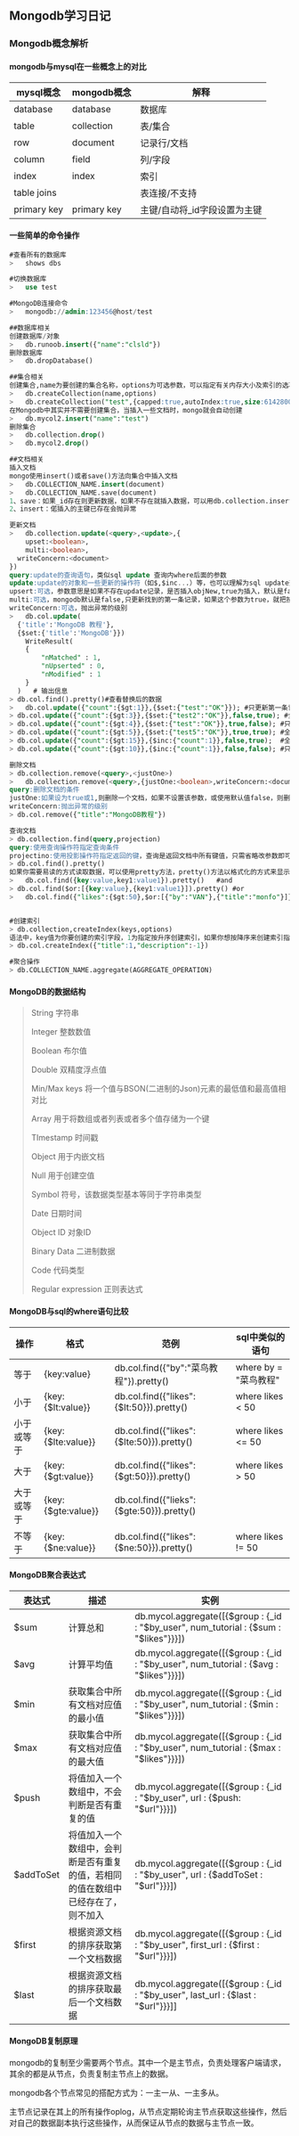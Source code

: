 ## Mongodb学习日记

### Mongodb概念解析



#### mongodb与mysql在一些概念上的对比

| mysql概念   | mongodb概念 | 解释                         |
| ----------- | ----------- | ---------------------------- |
| database    | database    | 数据库                       |
| table       | collection  | 表/集合                      |
| row         | document    | 记录行/文档                  |
| column      | field       | 列/字段                      |
| index       | index       | 索引                         |
| table joins |             | 表连接/不支持                |
| primary key | primary key | 主键/自动将_id字段设置为主键 |



#### 一些简单的命令操作

```sql
#查看所有的数据库
>	shows dbs

#切换数据库
>	use test

#MongoDB连接命令
>	mongodb://admin:123456@host/test

##数据库相关
创建数据库/对象
>	db.runoob.insert({"name":"clsld"})
删除数据库
>	db.dropDatabase()

##集合相关
创建集合,name为要创建的集合名称，options为可选参数，可以指定有关内存大小及索引的选项
>	db.createCollection(name,options)
>	db.createCollection("test",{capped:true,autoIndex:true,size:6142800,max:10000})
在Mongodb中其实并不需要创建集合，当插入一些文档时，mongo就会自动创建
>	db.mycol2.insert("name":"test")
删除集合
>	db.collection.drop()
>	db.mycol2.drop()

##文档相关
插入文档
mongo使用insert()或者save()方法向集合中插入文档
>	db.COLLECTION_NAME.insert(document)
>	db.COLLECTION_NAME.save(document)
1、save：如果_id存在则更新数据，如果不存在就插入数据，可以用db.collection.insertOne()或db.collection.replaceOne()代替
2、insert：偌插入的主键已存在会抛异常

更新文档
>	db.collection.update(<query>,<update>,{
	upset:<boolean>,
	multi:<boolean>,
  writeConcern:<document>
})
query:update的查询语句，类似sql update 查询内where后面的参数
update:update的对象和一些更新的操作符（如$,$inc...）等，也可以理解为sql update查询内set的参数
upsert:可选，参数意思是如果不存在update记录，是否插入objNew,true为插入，默认是false,不插入
multi:可选，mongodb默认是false,只更新找到的第一条记录，如果这个参数为true，就把按条件查出来多条记录全部更新
writeConcern:可选，抛出异常的级别
>	db.col.update(
  {'title':'MongoDB 教程'},
  {$set:{'title':'MongoDB'}})
	WriteResult(
    { 
    	"nMatched" : 1,
    	"nUpserted" : 0, 
    	"nModified" : 1 
    }
  )   # 输出信息
> db.col.find().pretty()#查看替换后的数据
>	db.col.update({"count":{$gt:1}},{$set:{"test":"OK"}}); #只更新第一条记录
> db.col.update({"count":{$gt:3}},{$set:{"test2":"OK"}},false,true); #全部更新
> db.col.update({"count":{$gt:4}},{$set:{"test":"OK"}},true,false); #只添加第一条
> db.col.update({"count":{$gt:5}},{$set:{"test5":"OK"}},true,true);	#全部添加进去
> db.col.update({"count":{$gt:15}},{$inc:{"count":1}},false,true);	#全部更新
> db.col.update({"count":{$gt:10}},{$inc:{"count":1}},false,false);	#只更新第一条记录

删除文档
> db.collection.remove(<query>,<justOne>)
>	db.collection.remove(<query>,{justOne:<boolean>,writeConcern:<document>})
query:删除文档的条件
justOne:如果设为true或1,则删除一个文档，如果不设置该参数，或使用默认值false，则删除所有匹配条件的文档
writeConcern:抛出异常的级别
> db.col.remove({"title":"MongoDB教程"})

查询文档
> db.collection.find(query,projection)
query:使用查询操作符指定查询条件
projectino:使用投影操作符指定返回的键，查询是返回文档中所有键值，只需省略改参数即可
> db.col.find().pretty()
如果你需要易读的方式读取数据，可以使用pretty方法，pretty()方法以格式化的方式来显示所有文档
>	db.col.find({key:value,key1:value1}).pretty()	#and
> db.col.find($or:[{key:value},{key1:value1}]).pretty()	#or
>	db.col.find({"likes":{$gt:50},$or:[{"by":"VAN"},{"title":"monfo"}]}).pretty() # and & or 联合使用


#创建索引
> db.collection,createIndex(keys,options)
语法中，key值为你要创建的索引字段，1为指定按升序创建索引，如果你想按降序来创建索引指定为-1即可
> db.col.createIndex({"title":1,"description":-1})

#聚合操作
> db.COLLECTION_NAME.aggregate(AGGREGATE_OPERATION)

```



#### MongoDB的数据结构

> String	字符串
>
> Integer	整数数值
>
> Boolean	布尔值
>
> Double	双精度浮点值
>
> Min/Max keys	将一个值与BSON(二进制的Json)元素的最低值和最高值相对比
>
> Array	用于将数组或者列表或者多个值存储为一个键
>
> TImestamp	时间戳
>
> Object	用于内嵌文档
>
> Null	用于创建空值
>
> Symbol	符号，该数据类型基本等同于字符串类型
>
> Date	日期时间
>
> Object ID	对象ID
>
> Binary Data	二进制数据
>
> Code	代码类型
>
> Regular expression	正则表达式



#### MongoDB与sql的where语句比较

| 操作       | 格式               | 范例                                      | sql中类似的语句       |
| ---------- | ------------------ | ----------------------------------------- | --------------------- |
| 等于       | {key:value}        | db.col.find({"by":"菜鸟教程"}).pretty()   | where by = "菜鸟教程" |
| 小于       | {key:{$lt:value}}  | db.col.find({"likes":{$lt:50}}).pretty()  | where likes < 50      |
| 小于或等于 | {key:{$lte:value}} | db.col.find({"likes":{$lte:50}}).pretty() | where likes <= 50     |
| 大于       | {key:{$gt:value}}  | db.col.find({"likes":{$gt:50}}).pretty()  | where likes > 50      |
| 大于或等于 | {key:{$gte:value}} | db.col.find({"lieks":{$gte:50}}).pretty() |                       |
| 不等于     | {key:{$ne:value}}  | db.col.find({"likes":{$ne:50}}).pretty()  | where likes != 50     |



#### MongoDB聚合表达式

| 表达式    | 描述                                                         | 实例                                                         |
| --------- | ------------------------------------------------------------ | ------------------------------------------------------------ |
| $sum      | 计算总和                                                     | db.mycol.aggregate([{$group : {_id : "$by_user", num_tutorial : {$sum : "$likes"}}}]) |
| $avg      | 计算平均值                                                   | db.mycol.aggregate([{$group : {_id : "$by_user", num_tutorial : {$avg : "$likes"}}}]) |
| $min      | 获取集合中所有文档对应值的最小值                             | db.mycol.aggregate([{$group : {_id : "$by_user", num_tutorial : {$min : "$likes"}}}]) |
| $max      | 获取集合中所有文档对应值的最大值                             | db.mycol.aggregate([{$group : {_id : "$by_user", num_tutorial : {$max : "$likes"}}}]) |
| $push     | 将值加入一个数组中，不会判断是否有重复的值                   | db.mycol.aggregate([{$group : {_id : "$by_user", url : {$push: "$url"}}}]) |
| $addToSet | 将值加入一个数组中，会判断是否有重复的值，若相同的值在数组中已经存在了，则不加入 | db.mycol.aggregate([{$group : {_id : "$by_user", url : {$addToSet : "$url"}}}]) |
| $first    | 根据资源文档的排序获取第一个文档数据                         | db.mycol.aggregate([{$group : {_id : "$by_user", first_url : {$first : "$url"}}}]) |
| $last     | 根据资源文档的排序获取最后一个文档数据                       | db.mycol.aggregate([{$group : {_id : "$by_user", last_url : {$last : "$url"}}}]] |

#### MongoDB复制原理

mongodb的复制至少需要两个节点。其中一个是主节点，负责处理客户端请求，其余的都是从节点，负责复制主节点上的数据。

mongodb各个节点常见的搭配方式为：一主一从、一主多从。

主节点记录在其上的所有操作oplog，从节点定期轮询主节点获取这些操作，然后对自己的数据副本执行这些操作，从而保证从节点的数据与主节点一致。